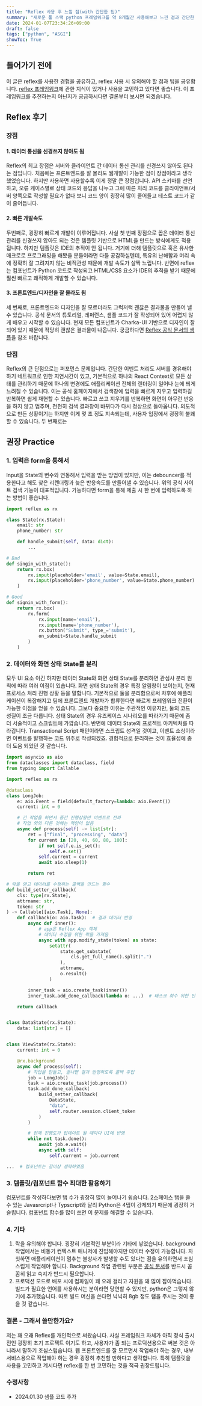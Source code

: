 ```yaml
---
title: "Reflex 사용 후 느낌 점(with 간단한 팁)"
summary: "새로운 풀 스택 python 프레임워크를 약 8개월간 사용해보고 느낀 점과 간단한 팁을 공유합니다."
date: 2024-01-07T23:34:26+09:00
draft: false
tags: ["python", "ASGI"]
showToc: True
---
```


## 들어가기 전에
이 글은 reflex를 사용한 경험을 공유하고, reflex 사용 시 유의해야 할 점과 팁을 공유합니다. [reflex 프레임워크](https://reflex.dev/)에 관한 지식이 있거나 사용을 고민하고 있다면 좋습니다. 이 프레임워크를 추천하는지 아닌지가 궁금하시다면 결론부터 보시면 되겠습니다.

## Reflex 후기 
### 장점
#### 1. 데이터 통신을 신경쓰지 않아도 됨
Reflex의 최고 장점은 서버와 클라이언트 간 데이터 통신 관리를 신경쓰지 않아도 된다는 점입니다. 처음에는 프론트엔드를 잘 몰라도 웹개발이 가능한 점이 장점이라고 생각했었습니다. 하지만 사용하면 사용할수록 이게 정말 큰 장점입니다. API 스키마를 선언하고, 오류 케이스별로 상태 코드와 응답을 나누고 그에 따른 처리 코드를 클라이언트/서버 양쪽으로 작성할 필요가 없다 보니 코드 양이 굉장히 많이 줄어들고 테스트 코드가 같이 줄어듭니다. 

#### 2. 빠른 개발속도
두번째로, 굉장히 빠르게 개발이 이루어집니다. 사실 첫 번째 장점으로 꼽은 데이터 통신 관리를 신경쓰지 않아도 되는 것은 템플릿 기반으로 HTML을 만드는 방식에게도 적용됩니다. 하지만 템플릿은 IDE의 추적이 안 됩니다. 거기에 더해 템플릿으로 혹은 유사한 매크로로 프로그래밍을 해봤을 분들이라면 다들 공감하실텐데, 특유의 난해함과 머리 속에 정확히 잘 그려지지 않는 비직관성 때문에 개발 속도가 살짝 느립니다. 반면에 reflex는 컴포넌트가 Python 코드로 작성되고 HTML/CSS 요소가 IDE의 추적을 받기 때문에 훨씬 빠르고 쾌적하게 개발할 수 있습니다.

#### 3. 프론트엔드/디자인을 잘 몰라도 됨
세 번째로, 프론트엔드와 디자인을 잘 모르더라도 그럭저럭 괜찮은 결과물을 만들어 낼 수 있습니다. 공식 문서의 튜토리얼, 레퍼런스, 샘플 코드가 잘 작성되어 있어 어렵지 않게 배우고 시작할 수 있습니다. 현재 모든 컴포넌트가 Charka-UI 기반으로 디자인이 잘 되어 있기 때문에 적당히 괜찮은 결과물이 나옵니다. 궁금하다면 [Reflex 공식 문서의 샘플](https://reflex.dev/docs/gallery/)을 참조 바랍니다.

### 단점
Reflex의 큰 단점으로는 퍼포먼스 문제입니다. 간단한 이벤트 처리도 서버를 경유해야 하기 네트워크로 인한 지연시간이 있고, 기본적으로 하나의 React Context로 모든 상태를 관리하기 때문에 하나의 변경에도 애플리케이션 전체의 렌더링이 일어나 눈에 띄게 느려질 수 있습니다. 이는 공식 홈페이지에서 검색창에 입력을 빠르게 지우고 입력하길 반복하면 쉽게 재현할 수 있습니다. 빠르고 쓰고 지우기를 반복하면 화면이 아무런 반응을 하지 않고 멈추며, 천천히 검색 결과창이 바뀌다가 다시 정상으로 돌아옵니다. 의도적으로 만든 상황이기는 하지만 이게 몇 초 정도 지속되는데, 사용자 입장에서 굉장히 불쾌할 수 있습니다.
두 번째로는 
## 권장 Practice

### 1. 입력은 form을 통해서
Input을 State의 변수와 연동해서 입력을 받는 방법이 있지만, 이는 debouncer를 적용한다고 해도 찾은 리렌더링과 늦은 반응속도를 만들어낼 수 있습니다. 위의 공식 사이트 검색 기능이 대표적입니다. 가능하다면 form을 통해 제출 시 한 번에 입력하도록 하는 방법이 좋습니다.
```python
import reflex as rx

class State(rx.State):
    email: str
    phone_number: str

    def handle_submit(self, data: dict):
        ...

# Bad
def singin_with_state():
    return rx.box(
        rx.input(placeholder='email', value=State.email),
        rx.input(placeholder='phone_number', value=State.phone_number)
    )

# Good
def signin_with_form():
    return rx.box(
        rx.form(
            rx.input(name='email'),
            rx.input(name='phone_number'),
            rx.button("Submit", type_='submit'),
            on_submit=State.handle_submit
        )
    )

```

### 2. 데이터와 화면 상태 State를 분리
모두 UI 요소 이긴 하지만 데이터 State와 화면 상태 State를 분리하면 관심사 분리 원칙에 따라 여러 이점이 있습니다. 화면 상태 State의 경우 특정 알림창이 보이는지, 현재 프로세스 처리 진행 상황 등을 말합니다. 기본적으로 둘을 분리함으로써 차후에 애플리케이션이 복잡해지고 팀에 프론트엔드 개발자가 합류한다면 빠르게 프레임워크 전환이 가능한 이점을 얻을 수 있습니다. 그보다 중요한 이유는 주관적인 이유지만, 둘의 코드 성질이 조금 다릅니다. 상태 State의 경우 유즈케이스 시나리오를 따라가기 때문에 좀 더 서술적이고 스크립트에 가깝습니다. 반면에 데이터 State의 프로젝트 아키텍처를 따라갑니다. Transactional Script 패턴이라면 스크립트 성격일 것이고, 이벤트 소싱이라면 이벤트를 발행하는 코드 위주로 작성되겠죠. 경험적으로 분리하는 것이 효율성에 좀 더 도움 되었던 것 같습니다.

```python
import asyncio as aio
from dataclasses import dataclass, field
from typing import Callable

import reflex as rx

@dataclass
class LongJob:
    e: aio.Event = field(default_factory=lambda: aio.Event())
    current: int = 0

    # 긴 작업을 하면서 중간 진행상황만 이벤트로 전파
	# 작업 외의 다른 것에는 책임이 없음
    async def process(self) -> list[str]:
        ret = ["final", "processing", "data"]
        for current in [20, 40, 60, 80, 100]:
            if not self.e.is_set():
                self.e.set()
            self.current = current
            await aio.sleep(1)

        return ret

# 락을 얻고 데이터를 수정하는 콜백을 만드는 함수
def build_setter_callback(
    cls: type[rx.State],
    attrname: str,
    token: str
) -> Callable[[aio.Task], None]:
    def callback(o: aio.Task):  # 결과 데이터 반영
        async def inner():
            # app은 Reflex App 객체
            # 데이터 수정을 위한 락을 가져옴
            async with app.modify_state(token) as state:
                setattr(
                    state.get_substate(
                        cls.get_full_name().split(".")
                    ),
                    attrname,
                    o.result()
                )

        inner_task = aio.create_task(inner())
        inner_task.add_done_callback(lambda o: ...)  # 태스크 회수 위한 빈 콜백

    return callback


class DataState(rx.State):
    data: list[str] = []


class ViewState(rx.State):
    current: int = 0

    @rx.background
    async def process(self):
        # 작업을 만들고, 끝나면 결과 반영하도록 콜백 주입
        job = LongJob()
        task = aio.create_task(job.process())
        task.add_done_callback(
            build_setter_callback(
                DataState,
                "data",
                self.router.session.client_token
            )
        )

        # 현재 진행도가 업데이트 될 때마다 UI에 반영
        while not task.done():
            await job.e.wait()
            async with self:
                self.current = job.current

...  # 컴포넌트는 길이상 생략하였음
```

### 3. 템플릿/컴포넌트 함수 최대한 활용하기
컴포넌트를 작성하다보면 탭 수가 굉장히 많이 늘어나기 쉽습니다. 2스페이스 탭을 쓸 수 있는 Javasrcript나 Typscript와 달리 Python은 4탭이 강제되기 때문에 굉장히 거슬립니다. 컴포넌트 함수를 많이 쓰면 이 문제를 해결할 수 있습니다.

### 4. 기타
1. 락을 유의해야 합니다. 굉장히 기본적인 부분이라 기타에 넣었습니다. background 작업에서는 비동기 컨텍스트 매니저에 진입해야지만 데이터 수정이 가능합니다. 자칫하면 애플리케이션이 멈추는 불상사가 발생할 수도 있다는 점을 유의하면서 조심스럽게 작업해야 합니다. Background 작업 관련된 부분은 [공식 문서](https://reflex.dev/docs/advanced-guide/background-tasks/)를 반드시 꼼꼼히 읽고 숙지가 반드시 필요합니다.
2. 프로덕션 모드로 배포 시에 컴파일이 꽤 오래 걸리고 자원을 꽤 많이 잡아먹습니다. 빌드가 필요한 언어를 사용하시는 분이라면 당연할 수 있지만, python은 그렇지 않기에 추가했습니다. 따로 빌드 머신을 쓴다면 넉넉히 8gb 정도 램을 주시는 것이 좋을 것 같습니다.

### 결론 - 그래서 쓸만한가요?
저는 꽤 오래 Reflex를 개인적으로 써왔습니다. 사실 프레임워크 자체가 아직 정식 출시 전인 굉장히 초기 프로젝트 이기도 하고, 사용자가 좀 되는 프로덕션용으로 써본 것은 아니라서 말하기 조심스럽습니다. 웹 프론트엔드를 잘 모르면서 작업해야 하는 경우, 내부 서비스용으로 작업해야 하는 경우 굉장히 추천할 만하다고 생각합니다. 특히 템플릿을 사용을 고민하고 계시다면 reflex를 한 번 고민하는 것을 적극 권장드립니다.

### 수정사항
- 2024.01.30 샘플 코드 추가